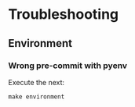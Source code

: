 <!-- Space: HELM-CHARTS -->
<!-- Title: Troubleshooting -->

# Troubleshooting

## Environment

### Wrong pre-commit with pyenv

Execute the next:

```{.bash}
make environment
```
